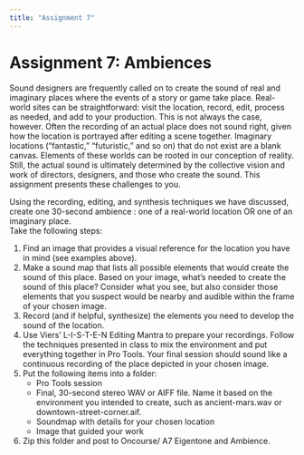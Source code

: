 ```yaml
---
title: "Assignment 7"
---
```



# Assignment 7: Ambiences

Sound designers are frequently called on to create the sound of real and imaginary places where the events of a story or game take place. Real-world sites can be straightforward: visit the location, record, edit, process as needed, and add to your production. This is not always the case, however. Often the recording of an actual place does not sound right, given how the location is portrayed after editing a scene together. Imaginary locations (“fantastic,” “futuristic,” and so on) that do not exist are a blank canvas. Elements of these worlds can be rooted in our conception of reality. Still, the actual sound is ultimately determined by the collective vision and work of directors, designers, and those who create the sound. This assignment presents these challenges to you.

Using the recording, editing, and synthesis techniques we have discussed, create one 30-second ambience \: one of a real-world location OR one of an imaginary place.  
Take the following steps\:

1. Find an image that provides a visual reference for the location you have in mind \(see examples above\).
2. Make a sound map that lists all possible elements that would create the sound of this place. Based on your image, what’s needed to create the sound of this place? Consider what you see, but also consider those elements that you suspect would be nearby and audible within the frame of your chosen image.
3. Record \(and if helpful, synthesize\) the elements you need to develop the sound of the location.
4. Use Viers’ L-I-S-T-E-N Editing Mantra to prepare your recordings. Follow the techniques presented in class to mix the environment and put everything together in Pro Tools. Your final session should sound like a continuous recording of the place depicted in your chosen image.
5. Put the following items into a folder\:
   - Pro Tools session
   - Final, 30-second stereo WAV or AIFF file. Name it based on the environment you intended to create, such as ancient-mars.wav or downtown-street-corner.aif.
   - Soundmap with details for your chosen location
   - Image that guided your work
6. Zip this folder and post to Oncourse/ A7 Eigentone and Ambience.
